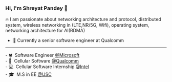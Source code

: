 ### Hi, I'm Shreyat Pandey 👋
🔥 I am passionate about networking architecture and protocol, distributed system, wireless networking in (LTE,NR/5G, Wifi), operating system, networking architecture for AI(RDMA)

- 🔭 Currently a senior software engineer at Qualcomm

<hr>
- 🍀 &nbsp;Software Engineer <a href="https://www.microsoft.com/en-in" target="_blank">@Microsoft</a><br>
- 📱 &nbsp;Cellular Software <a href="https://www.qualcomm.com/" target="_blank">@Qualcomm</a><br>
- 💻 &nbsp;Cellular Software Internship <a href="https://https://www.intel.com/content/www/us/en/homepage.html/" target="_blank">@Intel</a><br>
- 🎓 &nbsp;M.S in EE <a href="https://www.usc.edu/" target="_blank">@USC</a><br>

<!--
**shreyatpandey/shreyatpandey** is a ✨ _special_ ✨ repository because its `README.md` (this file) appears on your GitHub profile.

Here are some ideas to get you started:

- 🔭 I’m currently a software engineer at Qualcomm
- 🌱 I’m currently learning ...
- 👯 I’m looking to collaborate on ...
- 🤔 I’m looking for help with ...
- 💬 Ask me about ...
- 📫 How to reach me: ...
- 😄 Pronouns: ...
- ⚡ Fun fact: ...
-->
